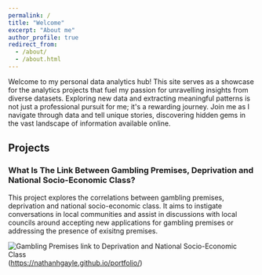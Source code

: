 ```yaml
---
permalink: /
title: "Welcome"
excerpt: "About me"
author_profile: true
redirect_from: 
  - /about/
  - /about.html
---
```


Welcome to my personal data analytics hub! This site serves as a showcase for the analytics projects that fuel my passion for unravelling insights from diverse datasets. Exploring new data and extracting meaningful patterns is not just a professional pursuit for me; it's a rewarding journey. Join me as I navigate through data and tell unique stories, discovering hidden gems in the vast landscape of information available online.

Projects 
------
### What Is The Link Between Gambling Premises, Deprivation and National Socio-Economic Class?

This project explores the correlations between gambling premises, deprivation and national socio-economic class. It aims to instigate conversations in local communities and assist in discussions with local councils around accepting new applications for gambling premises or addressing the presence of exisitng premises.

![Gambling Premises link to Deprivation and National Socio-Economic Class](../images/Gambling_Premises_UK_Dashboard_Nathan_Hastings_Gayle.png)(https://nathanhgayle.github.io/portfolio/)